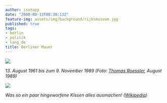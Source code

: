 ```yaml
---
author: isotopp
date: "2008-08-13T08:30:13Z"
feature-img: assets/img/background/rijksmuseum.jpg
published: true
tags:
- berlin
- politik
- lang_de
title: Berliner Mauer
---
```


[![](/uploads/brandenburger_tor_19810.jpg)](http://www.flickr.com/photos/roessler/2168110679/)

*13. August 1961 bis zum 9. November 1989 (Foto: [Thomas Roessler](http://www.flickr.com/photos/roessler/2168110679/), August 1989)*

![](/uploads/brandenburger_tor_dri_filtered.jpg)

*Was so ein paar hingeworfene Kissen alles ausmachen! ([Wikipedia](https://commons.wikimedia.org/wiki/File:Brandenburger_Tor_DRI_filtered.jpg))*
